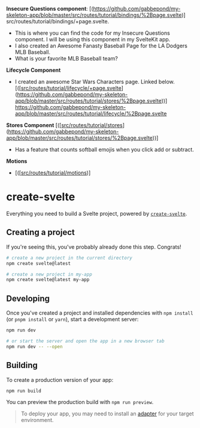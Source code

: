 
**Insecure Questions component**: [(https://github.com/gabbepond/my-skeleton-app/blob/master/src/routes/tutorial/bindings/%2Bpage.svelte)]
src/routes/tutorial/bindings/+page.svelte.
- This is where you can find the code for my Insecure Questions component. I will be using this component in my SvelteKit app.
- I also created an Awesome Fanasty Baseball Page for the LA Dodgers MLB Baseball.
- What is your favorite MLB Baseball team?


**Lifecycle Component**
- I created an awesome Star Wars Characters page. Linked below.
  [([[src/routes/tutorial/lifecycle/+page.svelte](https://github.com/gabbepond/my-skeleton-app/tree/master/src/routes/tutorial/stores)](https://github.com/gabbepond/my-skeleton-app/blob/master/src/routes/tutorial/stores/%2Bpage.svelte))]
https://github.com/gabbepond/my-skeleton-app/blob/master/src/routes/tutorial/lifecycle/%2Bpage.svelte


 
 **Stores Component**
  [([[src/routes/tutorial/stores](https://github.com/gabbepond/my-skeleton-app/tree/master/src/routes/tutorial/stores)](https://github.com/gabbepond/my-skeleton-app/blob/master/src/routes/tutorial/stores/%2Bpage.svelte))]
  - Has a feature that counts softball emojis when you click add or subtract.


  **Motions**
 -  [([[src/routes/tutorial/motions](https://github.com/gabbepond/my-skeleton-app/blob/master/src/routes/tutorial/motions/%2Bpage.svelte))]
  
  

# create-svelte

Everything you need to build a Svelte project, powered by [`create-svelte`](https://github.com/sveltejs/kit/tree/main/packages/create-svelte).

## Creating a project

If you're seeing this, you've probably already done this step. Congrats!

```bash
# create a new project in the current directory
npm create svelte@latest

# create a new project in my-app
npm create svelte@latest my-app
```

## Developing

Once you've created a project and installed dependencies with `npm install` (or `pnpm install` or `yarn`), start a development server:

```bash
npm run dev

# or start the server and open the app in a new browser tab
npm run dev -- --open
```

## Building

To create a production version of your app:

```bash
npm run build
```

You can preview the production build with `npm run preview`.

> To deploy your app, you may need to install an [adapter](https://kit.svelte.dev/docs/adapters) for your target environment.



